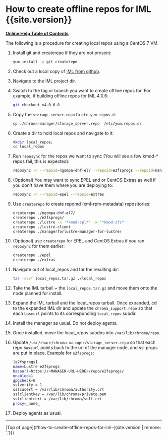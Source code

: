 # How to create offline repos for IML {{site.version}}

[**Online Help Table of Contents**](IML_Help_TOC.md)

The following is a procedure for creating local repos using a CentOS 7 VM.

1.  Install git and createrepo if they are not present:

    ```bash
    yum install -y git createrepo
    ```

1.  Check out a local copy of [IML from github](https://github.com/whamcloud/integrated-manager-for-lustre).

1.  Navigate to the IML project dir.

1.  Switch to the tag or branch you want to create offline repos for. For example, if building offline repos for IML 4.0.6:

    ```bash
    git checkout v4.0.6.0
    ```

1.  Copy the `storage_server.repo` to `etc.yum.repos.d`:

    ```bash
    cp ./chroma-manager/storage_server.repo  /etc/yum.repos.d/
    ```

1.  Create a dir to hold local repos and navigate to it:

    ```bash
    mkdir local_repos;
    cd local_repos
    ```

1.  Run `reposync` for the repos we want to sync (You will see a few kmod-\* repos fail, this is expected):

    ```bash
    reposync -n --repoid=ngompa-dnf-el7 --repoid=e2fsprogs --repoid=managerforlustre-manager-for-lustre --repoid=lustre-client --repoid=lustre
    ```

1.  (Optional) You may want to sync EPEL and or CentOS Extras as well if you don't have them where you are deploying to:

    ```bash
    reposync -n --repoid=epel --repoid=extras
    ```

1.  Use `createrepo` to create repomd (xml-rpm-metadata) repositories:

    ```bash
    createrepo ./ngompa-dnf-el7/
    createrepo ./e2fsprogs/
    createrepo ./lustre -x '*kmod-spl*' -x '*kmod-zfs*'
    createrepo ./lustre-client
    createrepo ./managerforlustre-manager-for-lustre/
    ```

1.  (Optional) use `createrepo` for EPEL and CentOS Extras if you ran `reposync` for them earlier:

    ```bash
    createrepo ./epel
    createrepo ./extras
    ```

1.  Navigate out of local_repos and tar the resulting dir:

    ```bash
    tar -czvf local_repos.tar.gz ./local_repos
    ```

1.  Take the IML tarball + the `local_repos.tar.gz` and move them onto the node planned for install.

1.  Expand the IML tarball and the local_repos tarball. Once expanded, cd to the expanded IML dir and update the `chroma_support.repo` so that each `baseurl` points to its corresponding `local_repos` subdir.

1.  Install the manager as usual. Do not deploy agents.

1.  Once installed, move the local_repos subdirs into `/var/lib/chroma/repo`.

1.  Update `/usr/share/chroma-manager/storage_server.repo` so that each repo `baseurl` points back to the url of the manager node, and ssl props are put in place. Example for `e2fsprogs`:

    ```bash
    [e2fsprogs]
    name=Lustre e2fsprogs
    baseurl=https://<MANAGER-URL-HERE>/repo/e2fsprogs/
    enabled=1
    gpgcheck=0
    sslverify = 1
    sslcacert = /var/lib/chroma/authority.crt
    sslclientkey = /var/lib/chroma/private.pem
    sslclientcert = /var/lib/chroma/self.crt
    proxy=_none_
    ```

1.  Deploy agents as usual.

---

[Top of page](#how-to-create-offline-repos-for-iml-{{site.version | remove: '.'}})
